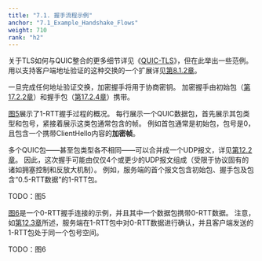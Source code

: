 ```yaml
---
title: "7.1. 握手流程示例"
anchor: "7.1_Example_Handshake_Flows"
weight: 710
rank: "h2"
---
```


关于TLS如何与QUIC整合的更多细节详见《[QUIC-TLS]()》，但在此举出一些范例。
用以支持客户端地址验证的这种交换的一个扩展详见[第8.1.2章]()。

一旦完成任何地址验证交换，加密握手将用于协商密钥。
加密握手由初始包（[第17.2.2章]()）和握手包（[第17.2.4章]()）携带。

[图5]()展示了1-RTT握手过程的概况。
每行展示一个QUIC数据包，首先展示其包类型和包号，紧接着展示这类包通常包含的帧。
例如首包通常是初始包，包号是0，且包含一个携带ClientHello内容的**加密帧**。

多个QUIC包——甚至包类型各不相同——可以合并成一个UDP报文，详见[第12.2章]()。
因此，这次握手可能由仅仅4个或更少的UDP报文组成（受限于协议固有的诸如拥塞控制和反放大机制）。
例如，服务端的首个报文包含初始包、握手包及包含“0.5-RTT数据”的1-RTT包。

TODO：图5

[图6]()是一个0-RTT握手连接的示例，并且其中一个数据包携带0-RTT数据。
注意，如[第12.3章]()所述，服务端在1-RTT包中对0-RTT数据进行确认，并且客户端发送的1-RTT包处于同一个包号空间。

TODO：图6
